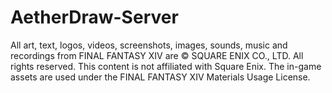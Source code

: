 # AetherDraw-Server
All art, text, logos, videos, screenshots, images, sounds, music and recordings from FINAL FANTASY XIV are © SQUARE ENIX CO., LTD. All rights reserved. This content is not affiliated with Square Enix. The in-game assets are used under the FINAL FANTASY XIV Materials Usage License.
